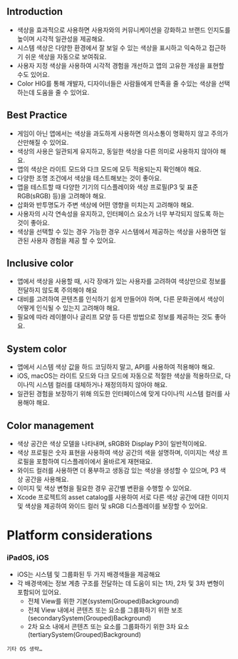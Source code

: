 ## Introduction

- 색상을 효과적으로 사용하면 사용자와의 커뮤니케이션을 강화하고 브랜드 인지도를 높이며 시각적 일관성을 제공해요.
- 시스템 색상은 다양한 환경에서 잘 보일 수 있는 색상을 표시하고 익숙하고 접근하기 쉬운 색상을 자동으로 보여줘요.
- 사용자 지정 색상을 사용하여 시각적 경험을 개선하고 앱의 고유한 개성을 표현할 수도 있어요.
- Color HIG를 통해 개발자, 디자이너들은 사람들에게 만족을 줄 수있는 색상을 선택하는데 도움을 줄 수 있어요.


## Best Practice

- 게임이 아닌 앱에서는 색상을 과도하게 사용하면 의사소통이 명확하지 않고 주의가 산만해질 수 있어요.
- 색상의 사용은 일관되게 유지하고, 동일한 색상을 다른 의미로 사용하지 않아야 해요.
- 앱의 색상은 라이트 모드와 다크 모드에 모두 적용되는지 확인해야 해요.
- 다양한 조명 조건에서 색상을 테스트해보는 것이 좋아요.
- 앱을 테스트할 때 다양한 기기의 디스플레이와 색상 프로필(P3 및 표준 RGB(sRGB) 등)을 고려해야 해요.
- 삽화와 반투명도가 주변 색상에 어떤 영향을 미치는지 고려해야 해요.
- 사용자의 시각 연속성을 유지하고, 인터페이스 요소가 너무 부각되지 않도록 하는 것이 좋아요.
- 색상을 선택할 수 있는 경우 가능한 경우 시스템에서 제공하는 색상을 사용하면 일관된 사용자 경험을 제공 할 수 있어요.


## Inclusive color

- 앱에서 색상을 사용할 때, 시각 장애가 있는 사용자를 고려하여 색상만으로 정보를 전달하지 않도록 주의해야 해요
- 대비를 고려하여 콘텐츠를 인식하기 쉽게 만들어야 하며, 다른 문화권에서 색상이 어떻게 인식될 수 있는지 고려해야 해요.
- 필요에 따라 레이블이나 글리프 모양 등 다른 방법으로 정보를 제공하는 것도 좋아요. 

## System color

- 앱에서 시스템 색상 값을 하드 코딩하지 말고, API를 사용하여 적용해야 해요.
- iOS, macOS는 라이트 모드와 다크 모드에 자동으로 적절한 색상을 적용하므로, 다이나믹 시스템 컬러를 대체하거나 재정의하지 않아야 해요.
- 일관된 경험을 보장하기 위해 의도한 인터페이스에 맞게 다이나믹 시스템 컬러를 사용해야 해요.


## Color management

- 색상 공간은 색상 모델을 나타내며, sRGB와 Display P3이 일반적이에요.
- 색상 프로필은 숫자 표현을 사용하여 색상 공간의 색을 설명하며, 이미지는 색상 프로필을 포함하여 디스플레이에서 올바르게 재현돼요.
- 와이드 컬러를 사용하면 더 풍부하고 생동감 있는 색상을 생성할 수 있으며, P3 색상 공간을 사용해요.
- 이미지 및 색상 변형을 필요한 경우 공간별 변환을 수행할 수 있어요.
- Xcode 프로젝트의 asset catalog를 사용하여 서로 다른 색상 공간에 대한 이미지 및 색상을 제공하여 와이드 컬러 및 sRGB 디스플레이를 보장할 수 있어요.


# Platform considerations
### iPadOS, iOS
- iOS는 시스템 및 그룹화된 두 가지 배경색들을 제공해요
- 각 배경색에는 정보 계층 구조를 전달하는 데 도움이 되는 1차, 2차 및 3차 변형이 포함되어 있어요.
  - 전체 View를 위한 기본(system(Grouped)Background)
  - 전체 View 내에서 콘텐츠 또는 요소를 그룹화하기 위한 보조(secondarySystem(Grouped)Background)
  - 2차 요소 내에서 콘텐츠 또는 요소를 그룹화하기 위한 3차 요소(tertiarySystem(Grouped)Background)

`기타 OS 생략…`
